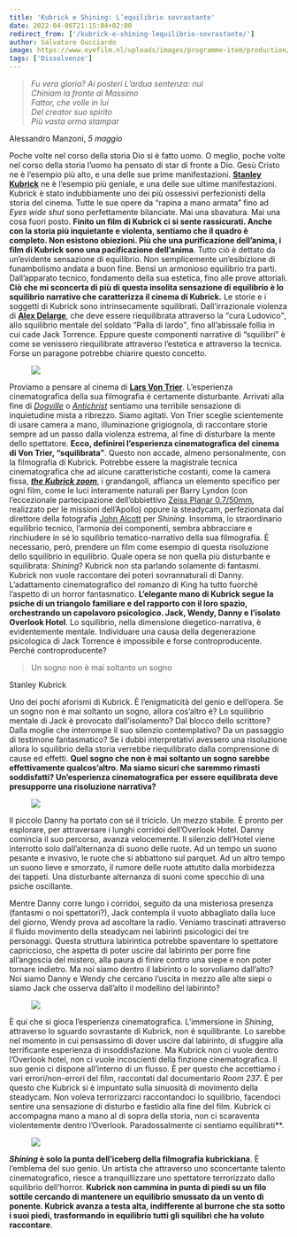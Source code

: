 ```yaml
---
title: 'Kubrick e Shining: L’equilibrio sovrastante'
date: 2022-04-06T21:15:04+02:00
redirect_from: ['/kubrick-e-shining-lequilibrio-sovrastante/']
author: Salvatore Gucciardo
image: https://www.eyefilm.nl/uploads/images/programme-item/production/_2048x1152_crop_center-center_none/289541/the-shining-eye-filmmuseum_1.webp
tags: ['Dissolvenze']
---
```

> *Fu vera gloria? Ai posteri L’ardua sentenza: nui*  
> *Chiniam la fronte al Massimo*  
> *Fattor, che volle in lui*  
> *Del creator suo spirito*  
> *Più vasta orma stampar*

<p class='cite'>Alessandro Manzoni, <cite>5 maggio</cite></p>

Poche volte nel corso della storia Dio si è fatto uomo. O meglio, poche volte nel corso della storia l’uomo ha pensato di star di fronte a Dio. Gesù Cristo ne è l’esempio più alto, e una delle sue prime manifestazioni. [**Stanley Kubrick**](https://it.wikipedia.org/wiki/Stanley_Kubrick 'Stanley Kubrick su Wikipedia') ne è l’esempio più geniale, e una delle sue ultime manifestazioni. Kubrick è stato indubbiamente uno dei più ossessivi perfezionisti della storia del cinema. Tutte le sue opere da “rapina a mano armata” fino ad *Eyes wide shut* sono perfettamente bilanciate. Mai una sbavatura. Mai una cosa fuori posto. **Finito un film di Kubrick ci si sente rassicurati. Anche con la storia più inquietante e violenta, sentiamo che il quadro è completo. Non esistono obiezioni. Più che una purificazione dell’anima, i film di Kubrick sono una pacificazione dell’anima**. Tutto ciò è dettato da un’evidente sensazione di equilibrio. Non semplicemente un’esibizione di funambolismo andata a buon fine. Bensì un armonioso equilibrio tra parti. Dall’apparato tecnico, fondamento della sua estetica, fino alle prove attoriali. **Ciò che mi sconcerta di più di questa insolita sensazione di equilibrio è lo squilibrio narrativo che caratterizza il cinema di Kubrick.** Le storie e i soggetti di Kubrick sono intrinsecamente squilibrati. Dall’irrazionale violenza di [**Alex Delarge**](https://it.wikipedia.org/wiki/Alex_Delarge 'Alex Delarge su Wikipedia'), che deve essere riequilibrata attraverso la <q>cura Ludovico</q>, allo squilibrio mentale del soldato <q>Palla di lardo</q>, fino all’abissale follia in cui cade Jack Torrence. Eppure queste componenti narrative di “squilibri” è come se venissero riequilibrate attraverso l’estetica e attraverso la tecnica. Forse un paragone potrebbe chiarire questo concetto.

<figure><img src='https://x.scambi.org/Antichrist-film.jpg' /></figure>

Proviamo a pensare al cinema di [**Lars Von Trier**](https://it.wikipedia.org/wiki/Lars_Von_Trier 'Lars Von Trier su Wikipedia'). L’esperienza cinematografica della sua filmografia è certamente disturbante. Arrivati alla fine di [<cite>Dogville</cite>](https://it.wikipedia.org/wiki/Dogville 'Dogville su Wikipedia') o [<cite>Antichrist</cite>](https://it.wikipedia.org/wiki/Antichrist_(film) 'Antichrist su Wikipedia') sentiamo una terribile sensazione di inquietudine mista a ribrezzo. Siamo agitati. Von Trier sceglie scientemente di usare camera a mano, illuminazione grigiognola, di raccontare storie sempre ad un passo dalla violenza estrema, al fine di disturbare la mente dello spettatore. **Ecco, definirei l’esperienza cinematografica del cinema di Von Trier, “squilibrata”**. Questo non accade, almeno personalmente, con la filmografia di Kubrick. Potrebbe essere la magistrale tecnica cinematografica che ad alcune caratteristiche costanti, come la camera fissa, [**<em lang='en'>the Kubrick zoom</em>**](https://www.rogerebert.com/scanners/kubrick-and-the-cosmic-zoom), i grandangoli, affianca un elemento specifico per ogni film, come le luci interamente naturali per Barry Lyndon (con l’eccezionale partecipazione dell’obbiettivo [Zeiss Planar 0.7/50mm](https://it.wikipedia.org/wiki/Carl_Zeiss_Planar_50mm_f/0.7 'Zeiss Planar 0.7/50mm su Wikipedia'), realizzato per le missioni dell’Apollo) oppure la steadycam, perfezionata dal direttore della fotografia [John Alcott](https://it.wikipedia.org/wiki/John_Alcott 'John Alcott su Wikipedia') per <cite>Shining</cite>. Insomma, lo straordinario equilibrio tecnico, l’armonia dei componenti, sembra abbracciare e rinchiudere in sé lo squilibrio tematico-narrativo della sua filmografia. È necessario, però, prendere un film come esempio di questa risoluzione dello squilibrio in equilibrio. Quale opera se non quella più disturbante e squilibrata: *Shining*? Kubrick non sta parlando solamente di fantasmi. Kubrick non vuole raccontare dei poteri sovrannaturali di Danny. L’adattamento cinematografico del romanzo di King ha tutto fuorché l’aspetto di un horror fantasmatico. **L’elegante mano di Kubrick segue la psiche di un triangolo familiare e del rapporto con il loro spazio, orchestrando un capolavoro psicologico. Jack, Wendy, Danny e l’isolato Overlook Hotel**. Lo squilibrio, nella dimensione diegetico-narrativa, è evidentemente mentale. Individuare una causa della degenerazione psicologica di Jack Torrence è impossibile e forse controproducente. Perché controproducente?

> Un sogno non è mai soltanto un sogno

<p class='cite'>Stanley Kubrick</p>

Uno dei pochi aforismi di Kubrick. È l’enigmaticità del genio e dell’opera. Se un sogno non è mai soltanto un sogno, allora cos’altro è? Lo squilibrio mentale di Jack è provocato dall’isolamento? Dal blocco dello scrittore? Dalla moglie che interrompe il suo silenzio contemplativo? Da un passaggio di testimone fantasmatico? Se i dubbi interpretativi avessero una risoluzione allora lo squilibrio della storia verrebbe riequilibrato dalla comprensione di cause ed effetti. **Quel sogno che non è mai soltanto un sogno sarebbe effettivamente qualcos’altro. Ma siamo sicuri che saremmo rimasti soddisfatti? Un’esperienza cinematografica per essere equilibrata deve presupporre una risoluzione narrativa?**

<figure><img src='https://resistormag.com/wp-content/uploads/2021/03/Shining-2000px-3.jpg' /></figure>

Il piccolo Danny ha portato con sé il triciclo. Un mezzo stabile. È pronto per esplorare, per attraversare i lunghi corridoi dell’Overlook Hotel. Danny comincia il suo percorso, avanza velocemente. Il silenzio dell’Hotel viene interrotto solo dall’alternanza di suono delle ruote. Ad un tempo un suono pesante e invasivo, le ruote che si abbattono sul parquet. Ad un altro tempo un suono lieve e smorzato, il rumore delle ruote attutito dalla morbidezza dei tappeti. Una disturbante alternanza di suoni come specchio di una psiche oscillante.

Mentre Danny corre lungo i corridoi, seguito da una misteriosa presenza (fantasmi o noi spettatori?), Jack contempla il vuoto abbagliato dalla luce del giorno, Wendy prova ad ascoltare la radio. Veniamo trascinati attraverso il fluido movimento della steadycam nei labirinti psicologici dei tre personaggi. Questa struttura labirintica potrebbe spaventare lo spettatore capriccioso, che aspetta di poter uscire dal labirinto per porre fine all’angoscia del mistero, alla paura di finire contro una siepe e non poter tornare indietro. Ma noi siamo dentro il labirinto o lo sorvoliamo dall’alto? Noi siamo Danny e Wendy che cercano l’uscita in mezzo alle alte siepi o siamo Jack che osserva dall’alto il modellino del labirinto?

<figure><img src='https://www.eyefilm.nl/uploads/images/programme-item/production/_2048x1152_crop_center-center_none/289541/the-shining-eye-filmmuseum_1.webp' /></figure>

È qui che si gioca l’esperienza cinematografica. L’immersione in <cite>Shining</cite>, attraverso lo sguardo sovrastante di Kubrick, non è squilibrante. Lo sarebbe nel momento in cui pensassimo di dover uscire dal labirinto, di sfuggire alla terrificante esperienza di insoddisfazione. Ma Kubrick non ci vuole dentro l’Overlook hotel, non ci vuole incoscienti della finzione cinematografica. Il suo genio ci dispone all’interno di un flusso. È per questo che accettiamo i vari errori/non-errori del film, raccontati dal documentario <em lang='en'>Room 237</em>. È per questo che Kubrick si è impuntato sulla sinuosità di movimento della steadycam. Non voleva terrorizzarci raccontandoci lo squilibrio, facendoci sentire una sensazione di disturbo e fastidio alla fine del film. Kubrick ci accompagna mano a mano al di sopra della storia, non ci scaraventa violentemente dentro l’Overlook. Paradossalmente ci sentiamo equilibrati**.

<figure><img src='https://spoilertime.com/wp-content/uploads/2019/10/portada-26.jpg' /></figure>

**<cite>Shining</cite> è solo la punta dell’iceberg della filmografia kubrickiana**. È l’emblema del suo genio. Un artista che attraverso uno sconcertante talento cinematografico, riesce a tranquillizzare uno spettatore terrorizzato dallo squilibrio dell’horror. **Kubrick non cammina in punta di piedi su un filo sottile cercando di mantenere un equilibrio smussato da un vento di ponente. Kubrick avanza a testa alta, indifferente al burrone che sta sotto i suoi piedi, trasformando in equilibrio tutti gli squilibri che ha voluto raccontare**.
